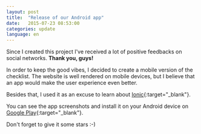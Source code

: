 ```yaml
---
layout: post
title:  "Release of our Android app"
date:   2015-07-23 08:53:00
categories: update
language: en
---
```


Since I created this project I've received a lot of positive feedbacks on social networks. **Thank you, guys!**

In order to keep the good vibes, I decided to create a mobile version of the checklist. The website is well rendered on mobile devices, but I believe that an app would make the user experience even better.

Besides that, I used it as an excuse to learn about [Ionic](http://ionicframework.com/){:target="_blank"}.

You can see the app screenshots and install it on your Android device on [Google Play](https://play.google.com/store/apps/details?id=com.ionicframework.wordpresssecuritychecklistapp804039){:target="_blank"}.

Don't forget to give it some stars :-)
